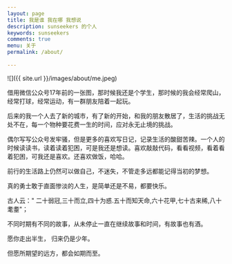 ```yaml
---
layout: page
title: 我是谁 我在哪 我想说
description: sunseekers 的个人
keywords: sunseekers 
comments: true
menu: 关于
permalink: /about/
                            
---
```



![]({{ site.url }}/images/about/me.jpeg)


借用微信公众号17年前的一张图，那时候我还是个学生，那时候的我会经常爬山，经常打球，经常运动，有一群朋友陪着一起玩。

后来的我一个人去了新的城市，有了新的开始，和我的朋友散居了，生活的挑战无处不在，每一个物种要花费一生的时间，应对永无止境的挑战。

偶尔写写公众号发牢骚，但是更多的喜欢写日记，记录生活的酸甜苦辣。一个人的时候读读书，读着读着犯困，可是我还是想读。喜欢敲敲代码，看看视频，看着看着犯困，可我还是喜欢。还喜欢做饭，哈哈。


前行的生活路上仍然可以做自己，不迷失，不管走多远都能记得当初的梦想。

真的勇士敢于直面惨淡的人生，是简单还是不易，都要快乐。

古人云：" 二十弱冠,三十而立,四十为惑.五十而知天命,六十花甲,七十古来稀,八十耄耋"；

不同时期有不同的故事，从未停止一直在继续故事和时间，有故事也有酒。

愿你走出半生， 归来仍是少年。

但愿所期望的远方，都会如期而至。









